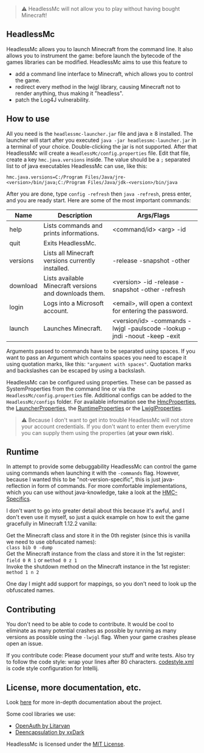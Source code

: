 > :warning: HeadlessMc will not allow you to play without having bought Minecraft!

## HeadlessMc

HeadlessMc allows you to launch Minecraft from the command line. It also allows you to instrument the game: before
launch the bytecode of the games libraries can be modified. HeadlessMc aims to use this feature to

* add a command line interface to Minecraft, which allows you to control the game.
* redirect every method in the lwjgl library, causing Minecraft not to render anything, thus making it "headless".
* patch the Log4J vulnerability.

## How to use

All you need is the `headlessmc-launcher.jar` file and java &geq; 8 installed. The launcher will start after you
executed `java -jar headlessmc-launcher.jar` in a terminal of your choice. Double-clicking the jar is not supported.
After that HeadlessMc will create a `HeadlessMc/config.properties` file. Edit that file, create a key
`hmc.java.versions` inside. The value should be a `;` separated list to of java executables HeadlessMc can use, like
this:

```properties
hmc.java.versions=C:/Program Files/Java/jre-<version>/bin/java;C:/Program Files/Java/jdk-<version>/bin/java
```

After you are done, type `config -refresh` then `java -refresh`, press enter, and you are ready start. Here are some of
the most important commands:

| Name        | Description | Args/Flags  |
| ----------- | ----------- | ----------- |
| help | Lists commands and prints informations.| \<command/id\> \<arg\> -id |
| quit | Exits HeadlessMc. | |
| versions | Lists all Minecraft versions currently installed. | -release -snapshot -other |
| download | Lists available Minecraft versions and downloads them. | \<version\> -id -release -snapshot -other -refresh |
| login | Logs into a Microsoft account. | \<email\>, will open a context for entering the password. |
| launch | Launches Minecraft. | \<version/id\> -commands -lwjgl -paulscode -lookup -jndi -noout -keep -exit |

Arguments passed to commands have to be separated using spaces. If you want to pass an Argument which contains spaces
you need to escape it using quotation marks, like this:
`"argument with spaces"`. Quotation marks and backslashes can be escaped by using a backslash.

HeadlessMc can be configured using properties. These can be passed as SystemProperties from the command line or via the
`HeadlessMc/config.properties` file. Additional configs can be added to the `HeadlessMc/configs` folder. For available
information see the [HmcProperties](headlessmc-commons/src/main/java/me/earth/headlessmc/config/HmcProperties.java), the
[LauncherProperties](headlessmc-launcher/src/main/java/me/earth/headlessmc/launcher/LauncherProperties.java), the
[RuntimeProperties](headlessmc-runtime/src/main/java/me/earth/headlessmc/runtime/RuntimeProperties.java) or the
[LwjglProperties](headlessmc-lwjgl/src/main/java/me/earth/headlessmc/lwjgl/LwjglProperties.java).

> :warning: Because I don't want to get into trouble HeadlessMc will not store your account credentials. If you don't want to enter them everytime you can supply them using the properties (**at your own risk**).

## Runtime

In attempt to provide some debuggability HeadlessMc can control the game using commands when launching it with the
`-commands` flag. However, because I wanted this to be "not-version-specific", this is just java-reflection in form of
commands. For more comfortable implementations, which you can use without java-knowledge, take a look at the
[HMC-Specifics](https://github.com/3arthqu4ke/HMC-Specifics).

I don't want to go into greater detail about this because it's awful, and I don't even use it myself, so just a quick
example on how to exit the game gracefully in Minecraft 1.12.2 vanilla:

Get the Minecraft class and store it in the 0th register (since this is vanilla we need to use obfuscated names):\
`class bib 0 -dump`\
Get the Minecraft instance from the class and store it in the 1st register:\
`field 0 R 1` or `method 0 z 1`\
Invoke the shutdown method on the Minecraft instance in the 1st register:\
`method 1 n 2`

One day I might add support for mappings, so you don't need to look up the obfuscated names.

## Contributing

You don't need to be able to code to contribute. It would be cool to eliminate as many potential crashes as possible by
running as many versions as possible using the `-lwjgl` flag. When your game crashes please open an issue.

If you contribute code: Please document your stuff and write tests. Also try to follow the code style: wrap your lines
after 80 characters. [codestyle.xml](codestyle.xml) is code style configuration for Intellij.

## License, more documentation, etc.

Look [here](DEV.md) for more in-depth documentation about the project.

Some cool libraries we use:

* [OpenAuth by Litarvan](https://github.com/Litarvan/OpenAuth)
* [Deencapsulation by xxDark](https://github.com/xxDark/deencapsulation)

HeadlessMc is licensed under the [MIT License](LICENSE).